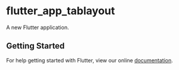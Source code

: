 # flutter_app_tablayout

A new Flutter application.

## Getting Started

For help getting started with Flutter, view our online
[documentation](https://flutter.io/).
